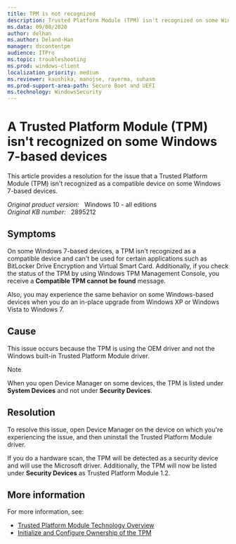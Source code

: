```yaml
---
title: TPM is not recognized
description: Trusted Platform Module (TPM) isn't recognized on some Windows 7-based devices. Provides a resolution.
ms.data: 09/08/2020
author: delhan
ms.author: Deland-Han
manager: dscontentpm
audience: ITPro
ms.topic: troubleshooting
ms.prod: windows-client
localization_priority: medium
ms.reviewer: kaushika, manojse, raverma, suhasm
ms.prod-support-area-path: Secure Boot and UEFI
ms.technology: WindowsSecurity
---
```

# A Trusted Platform Module (TPM) isn't recognized on some Windows 7-based devices

This article provides a resolution for the issue that a Trusted Platform Module (TPM) isn't recognized as a compatible device on some Windows 7-based devices.

_Original product version:_ &nbsp; Windows 10 - all editions  
_Original KB number:_ &nbsp; 2895212

## Symptoms

On some Windows 7-based devices, a TPM isn't recognized as a compatible device and can't be used for certain applications such as BitLocker Drive Encryption and Virtual Smart Card. Additionally, if you check the status of the TPM by using Windows TPM Management Console, you receive a **Compatible TPM cannot be found** message.

Also, you may experience the same behavior on some Windows-based devices when you do an in-place upgrade from Windows XP or Windows Vista to Windows 7.

## Cause

This issue occurs because the TPM is using the OEM driver and not the Windows built-in Trusted Platform Module driver.

> [!NOTE]
> When you open Device Manager on some devices, the TPM is listed under **System Devices** and not under **Security Devices**.

## Resolution

To resolve this issue, open Device Manager on the device on which you're experiencing the issue, and then uninstall the Trusted Platform Module driver.

If you do a hardware scan, the TPM will be detected as a security device and will use the Microsoft driver. Additionally, the TPM will now be listed under **Security Devices** as Trusted Platform Module 1.2.

## More information

For more information, see:

- [Trusted Platform Module Technology Overview](/previous-versions/windows/it-pro/windows-8.1-and-8/jj131725(v=ws.11))
- [Initialize and Configure Ownership of the TPM](/previous-versions/windows/it-pro/windows-8.1-and-8/dn466538(v=ws.11))
